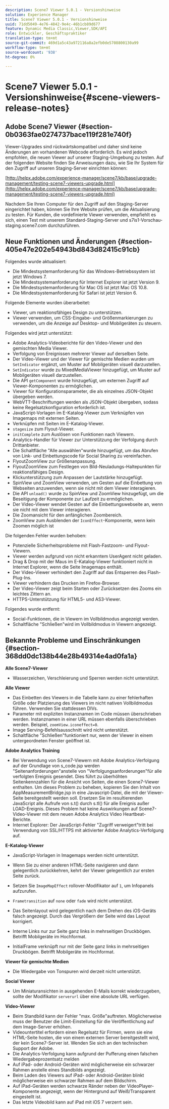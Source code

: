 ```yaml
---
description: Scene7 Viewer 5.0.1 - Versionshinweise
solution: Experience Manager
title: Scene7 Viewer 5.0.1 - Versionshinweise
uuid: 71dd5049-4e76-4842-9e4c-46b1cb89d677
feature: Dynamic Media Classic,Viewer,SDK/API
role: Entwickler, Geschäftspraktiker
translation-type: tm+mt
source-git-commit: 469d1a5c43a972116a8a2efb0de5708800130a99
workflow-type: tm+mt
source-wordcount: '938'
ht-degree: 0%

---
```



# Scene7 Viewer 5.0.1 - Versionshinweise{#scene-viewers-release-notes}

## Adobe Scene7 Viewer {#section-0b0363fae0274737bace119f281e740f}

Viewer-Upgrades sind rückwärtskompatibel und daher sind keine Änderungen am vorhandenen Webcode erforderlich. Es wird jedoch empfohlen, die neuen Viewer auf unserer Staging-Umgebung zu testen. Auf der folgenden Website finden Sie Anweisungen dazu, wie Sie Ihr System für den Zugriff auf unseren Staging-Server einrichten können:

[http://helpx.adobe.com/experience-manager/scene7/kb/base/upgrade-management/testing-scene7-viewers-upgrade.html](http://helpx.adobe.com/experience-manager/scene7/kb/base/upgrade-management/testing-scene7-viewers-upgrade.html)

Nachdem Sie Ihren Computer für den Zugriff auf den Staging-Server eingerichtet haben, können Sie Ihre Website prüfen, um die Aktualisierung zu testen. Für Kunden, die vordefinierte Viewer verwenden, empfiehlt es sich, einen Test mit unserem Standard-Staging-Server und s7is1-Vorschau-staging.scene7.com durchzuführen.

## Neue Funktionen und Änderungen {#section-405e47e202e54943bd843d82415c91cb}

Folgendes wurde aktualisiert:

* Die Mindestsystemanforderung für das Windows-Betriebssystem ist jetzt Windows 7.
* Die Mindestsystemanforderung für Internet Explorer ist jetzt Version 9.
* Die Mindestsystemanforderung für Mac OS ist jetzt Mac OS 10.8.
* Die Mindestsystemanforderung für Safari ist jetzt Version 6.

Folgende Elemente wurden überarbeitet:

* Viewer, um reaktionsfähiges Design zu unterstützen.
* Viewer verwenden, um CSS-Eingabe- und Größenmarkierungen zu verwenden, um die Anzeige auf Desktop- und Mobilgeräten zu steuern.

Folgendes wird jetzt unterstützt:

* Adobe Analytics-Videoberichte für den Video-Viewer und den gemischten Media Viewer.
* Verfolgung von Ereignissen mehrerer Viewer auf derselben Seite.
* Der Video-Viewer und der Viewer für gemischte Medien wurden um `SetIndicator` ergänzt, um Muster auf Mobilgeräten visuell darzustellen.
* `SetIndicator` wurde zu MixedMediaViewer hinzugefügt, um Muster auf Mobilgeräten visuell darzustellen.
* Die API `getComponent` wurde hinzugefügt, um externen Zugriff auf Viewer-Komponenten zu ermöglichen.
* Viewer für Konfigurationsparameter, die als einzelnes JSON-Objekt übergeben werden.
* WebVTT-Beschriftungen werden als JSON-Objekt übergeben, sodass keine Regelsatzkonfiguration erforderlich ist.
* JavaScript-Vorlagen im E-Katalog-Viewer zum Verknüpfen von Imagemaps mit externen Seiten.
* Verknüpfen mit Seiten im E-Katalog-Viewer.
* `stagesize` zum Flyout-Viewer.
* `initComplete` zum Auslösen von Funktionen nach Viewern.
* Analytics-Handler für Viewer zur Unterstützung der Verfolgung durch Drittanbieter.
* Die Schaltfläche &quot;Alle auswählen&quot;wurde hinzugefügt, um das Abrufen von Link- und Einbettungscode für Social Sharing zu vereinfachen.
* FlyoutZoomView zur Größenanpassung.
* FlyoutZoomView zum Festlegen von Bild-Neuladungs-Haltepunkten für reaktionsfähiges Design.
* Klickunterstützung zum Anpassen der Lautstärke hinzugefügt.
* SpinView und ZoomView verwenden, um Gesten auf die Einbettung von Webseiten anzuwenden, wenn sie nicht mit dem Viewer interagieren.
* Die API `unload()` wurde zu SpinView und ZoomView hinzugefügt, um die Beseitigung der Komponente zur Laufzeit zu ermöglichen.
* Der Video-Viewer wendet Gesten auf die Einbettungswebseite an, wenn sie nicht mit dem Viewer interagieren.
* Die Zoomansicht für den anfänglichen Zoombereich.
* ZoomView zum Ausblenden der `IconEffect`-Komponente, wenn kein Zoomen möglich ist

Die folgenden Fehler wurden behoben:

* Potenzielle Sicherheitsprobleme mit Flash-Fastzoom- und Flyout-Viewern.
* Viewer werden aufgrund von nicht erkanntem UserAgent nicht geladen.
* Drag &amp; Drop mit der Maus im E-Katalog-Viewer funktioniert nicht in Internet Explorer, wenn die Seite Imagemaps enthält.
* Der Video-Viewer verhindert den Zugriff auf das Entsperren des Flash-Plug-Ins.
* Viewer verhindern das Drucken im Firefox-Browser.
* Der Video-Viewer zeigt beim Starten oder Zurücksetzen des Zooms ein leichtes Zittern an.
* HTTPS-Unterstützung für HTML5- und AS3-Viewer.

Folgendes wurde entfernt:

* Social-Funktionen, die in Viewern im Vollbildmodus angezeigt werden.
* Schaltfläche &quot;Schließen&quot;wird im Vollbildmodus in Viewern angezeigt.

## Bekannte Probleme und Einschränkungen {#section-368dd0dc138b44e28b49314e4ad0fa1a}

**Alle Scene7-Viewer**

* Wasserzeichen, Verschleierung und Sperren werden nicht unterstützt.

**Alle Viewer**

* Das Einbetten des Viewers in die Tabelle kann zu einer fehlerhaften Größe oder Platzierung des Viewers im nicht nativen Vollbildmodus führen. Verwenden Sie stattdessen DIVs.
* Parameter mit expliziten Instanznamen im Code müssen überschrieben werden. Instanznamen in einer URL müssen ebenfalls überschrieben werden. Beispiel, `zoomView.iconeffect=0`.
* Image Serving-Befehlsausschnitt wird nicht unterstützt.
* Schaltfläche &quot;Schließen&quot;funktioniert nur, wenn der Viewer in einem untergeordneten Fenster geöffnet ist.

**Adobe Analytics Training**

* Bei Verwendung von Scene7-Viewern mit Adobe Analytics-Verfolgung auf der Grundlage von s_code.jsp werden &quot;Seitenanforderungen&quot;anstelle von &quot;Verfolgungsanforderungen&quot;für alle verfolgten Ereignis gesendet. Dies führt zu überhöhten Seitenkennzahlen für die Ansicht von Seiten, die einen Scene7-Viewer enthalten. Um dieses Problem zu beheben, kopieren Sie den Inhalt von AppMeasurementBridge.jsp in eine Javascript-Datei, die mit der Viewer-Seite bereitgestellt werden soll. Ersetzen Sie im resultierenden JavaScript alle Aufrufe von s.t() durch s.tl() für alle Ereignis außer LOAD-Ereignis. Dieses Problem hat keine Auswirkungen auf Scene7-Video-Viewer mit dem neuen Adobe Analytics Video Heartbeat-Berichte.
* Internet Explorer: Der JavaScript-Fehler &quot;Zugriff verweigert&quot;tritt bei Verwendung von SSL/HTTPS mit aktivierter Adobe Analytics-Verfolgung auf.

**E-Katalog-Viewer**

* JavaScript-Vorlagen in Imagemaps werden nicht unterstützt.
* Wenn Sie zu einer anderen HTML-Seite navigieren und dann gelegentlich zurückkehren, kehrt der Viewer gelegentlich zur ersten Seite zurück.
* Setzen Sie `ImageMapEffect` rollover-Modifikator auf `1`, um Infopanels aufzurufen.

* `Frametransition` auf  `none` oder  `fade` wird nicht unterstützt.

* Das Seitenlayout wird gelegentlich nach dem Drehen des iOS-Geräts falsch angezeigt. Durch das Vergrößern der Seite wird das Layout korrigiert.
* Interne Links nur zur Seite ganz links in mehrseitigen Druckbögen. Betrifft Mobilgeräte im Hochformat.
* InitialFrame verknüpft nur mit der Seite ganz links in mehrseitigen Druckbögen. Betrifft Mobilgeräte im Hochformat.

**Viewer für gemischte Medien**

* Die Wiedergabe von Tonspuren wird derzeit nicht unterstützt.

**Social Viewer**

* Um Miniaturansichten in ausgehenden E-Mails korrekt wiederzugeben, sollte der Modifikator `serverurl` über eine absolute URL verfügen.

**Video-Viewer**

* Beim Standbild kann der Fehler &quot;max. Größe&quot;auftreten. Möglicherweise muss der Benutzer die Limit-Einstellung für die Veröffentlichung auf dem Image-Server erhöhen.
* Videountertitel erfordern einen Regelsatz für Firmen, wenn sie eine HTML-Seite hosten, die von einem externen Server bereitgestellt wird, der kein Scene7-Server ist. Wenden Sie sich an den technischen Support der Adobe.
* Die Analytics-Verfolgung kann aufgrund der Pufferung einen falschen Wiedergabeprozentsatz melden
* Auf iPad- oder Android-Geräten wird möglicherweise ein schwarzer Rahmen anstelle eines Standbilds angezeigt.
* Beim Laden des Viewers auf iPad- oder Android-Geräten blinkt möglicherweise ein schwarzer Rahmen auf dem Bildschirm.
* Auf iPad-Geräten werden schwarze Ränder neben der VideoPlayer-Komponente angezeigt, wenn der Hintergrund auf Weiß/Transparent eingestellt ist.
* Das letzte Videobild kann auf iPad mit iOS 7 verzerrt sein.

